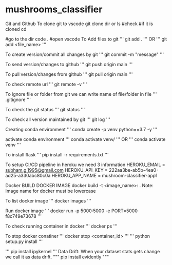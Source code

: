 # mushrooms_classifier
Git and Github
To clone git to vscode
git clone dir or ls #check #if it is cloned cd

#go to the dir code . #open vscode
To Add files to git
''' git add . ''' OR ''' git add <file_name> '''

To create version/commit all changes by git
''' git commit -m "message" '''

To send version/changes to github
''' git push origin main '''

To pull version/changes from github
''' git pull origin main '''

To check remote url
''' git remote -v '''

To ignore file or folder from git we can write name of file/folder in file
''' .gitignore '''

To check the git status
''' git status '''

To check all version maintained by git
''' git log '''

Creating conda environment
''' conda create -p venv python==3.7 -y '''

activate conda environment
''' conda activate venv/ ''' OR ''' conda activate venv '''

To install flask
''' pip install -r requirements.txt '''

To setup CI/CD pipeline in heroku we need 3 information
HEROKU_EMAIL = subham.g.1995@gmail.com HEROKU_API_KEY = 222aa3be-ab5b-4ea0-ad25-a330abc80c0a HEROKU_APP_NAME = mushroom-classifier-app1

Docker
BUILD DOCKER IMAGE docker build -t <image_name>: . Note: Image name for docker must be lowercase

To list docker image
''' docker images '''

Run docker image
''' docker run -p 5000:5000 -e PORT=5000 f8c749e73678 '''

To check running container in docker
''' docker ps '''

To stop docker conatiner
''' docker stop <container_id> ''' ''' python setup.py install '''

''' pip install ipykernel ''' Data Drift: When your dataset stats gets change we call it as data drift. """ pip install evidently """
